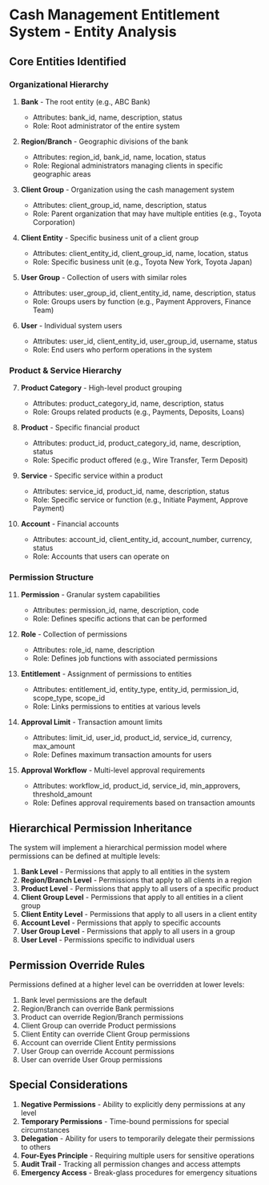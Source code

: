 # Cash Management Entitlement System - Entity Analysis

## Core Entities Identified

### Organizational Hierarchy
1. **Bank** - The root entity (e.g., ABC Bank)
   - Attributes: bank_id, name, description, status
   - Role: Root administrator of the entire system

2. **Region/Branch** - Geographic divisions of the bank
   - Attributes: region_id, bank_id, name, location, status
   - Role: Regional administrators managing clients in specific geographic areas

3. **Client Group** - Organization using the cash management system
   - Attributes: client_group_id, name, description, status
   - Role: Parent organization that may have multiple entities (e.g., Toyota Corporation)

4. **Client Entity** - Specific business unit of a client group
   - Attributes: client_entity_id, client_group_id, name, location, status
   - Role: Specific business unit (e.g., Toyota New York, Toyota Japan)

5. **User Group** - Collection of users with similar roles
   - Attributes: user_group_id, client_entity_id, name, description, status
   - Role: Groups users by function (e.g., Payment Approvers, Finance Team)

6. **User** - Individual system users
   - Attributes: user_id, client_entity_id, user_group_id, username, status
   - Role: End users who perform operations in the system

### Product & Service Hierarchy
7. **Product Category** - High-level product grouping
   - Attributes: product_category_id, name, description, status
   - Role: Groups related products (e.g., Payments, Deposits, Loans)

8. **Product** - Specific financial product
   - Attributes: product_id, product_category_id, name, description, status
   - Role: Specific product offered (e.g., Wire Transfer, Term Deposit)

9. **Service** - Specific service within a product
   - Attributes: service_id, product_id, name, description, status
   - Role: Specific service or function (e.g., Initiate Payment, Approve Payment)

10. **Account** - Financial accounts
    - Attributes: account_id, client_entity_id, account_number, currency, status
    - Role: Accounts that users can operate on

### Permission Structure
11. **Permission** - Granular system capabilities
    - Attributes: permission_id, name, description, code
    - Role: Defines specific actions that can be performed

12. **Role** - Collection of permissions
    - Attributes: role_id, name, description
    - Role: Defines job functions with associated permissions

13. **Entitlement** - Assignment of permissions to entities
    - Attributes: entitlement_id, entity_type, entity_id, permission_id, scope_type, scope_id
    - Role: Links permissions to entities at various levels

14. **Approval Limit** - Transaction amount limits
    - Attributes: limit_id, user_id, product_id, service_id, currency, max_amount
    - Role: Defines maximum transaction amounts for users

15. **Approval Workflow** - Multi-level approval requirements
    - Attributes: workflow_id, product_id, service_id, min_approvers, threshold_amount
    - Role: Defines approval requirements based on transaction amounts

## Hierarchical Permission Inheritance

The system will implement a hierarchical permission model where permissions can be defined at multiple levels:

1. **Bank Level** - Permissions that apply to all entities in the system
2. **Region/Branch Level** - Permissions that apply to all clients in a region
3. **Product Level** - Permissions that apply to all users of a specific product
4. **Client Group Level** - Permissions that apply to all entities in a client group
5. **Client Entity Level** - Permissions that apply to all users in a client entity
6. **Account Level** - Permissions that apply to specific accounts
7. **User Group Level** - Permissions that apply to all users in a group
8. **User Level** - Permissions specific to individual users

## Permission Override Rules

Permissions defined at a higher level can be overridden at lower levels:

1. Bank level permissions are the default
2. Region/Branch can override Bank permissions
3. Product can override Region/Branch permissions
4. Client Group can override Product permissions
5. Client Entity can override Client Group permissions
6. Account can override Client Entity permissions
7. User Group can override Account permissions
8. User can override User Group permissions

## Special Considerations

1. **Negative Permissions** - Ability to explicitly deny permissions at any level
2. **Temporary Permissions** - Time-bound permissions for special circumstances
3. **Delegation** - Ability for users to temporarily delegate their permissions to others
4. **Four-Eyes Principle** - Requiring multiple users for sensitive operations
5. **Audit Trail** - Tracking all permission changes and access attempts
6. **Emergency Access** - Break-glass procedures for emergency situations
